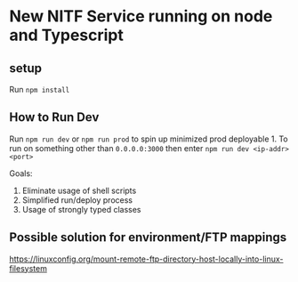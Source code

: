 # New NITF Service running on node and Typescript
## setup
Run `npm install`

## How to Run Dev
Run `npm run dev` or `npm run prod` to spin up minimized prod deployable
    1. To run on something other than `0.0.0.0:3000` then enter `npm run dev <ip-addr> <port>`


Goals:
1. Eliminate usage of shell scripts
2. Simplified run/deploy process
3. Usage of strongly typed classes

## Possible solution for environment/FTP mappings
https://linuxconfig.org/mount-remote-ftp-directory-host-locally-into-linux-filesystem

